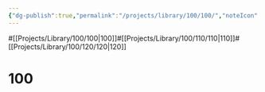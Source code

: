 ```yaml
---
{"dg-publish":true,"permalink":"/projects/library/100/100/","noteIcon":"0","created":"2024-01-31T10:10:26.861+09:00","updated":"2024-02-05T10:34:41.505+09:00"}
---
```


#[[Projects/Library/100/100\|100]]#[[Projects/Library/100/110/110\|110]]#[[Projects/Library/100/120/120\|120]]
# 100

